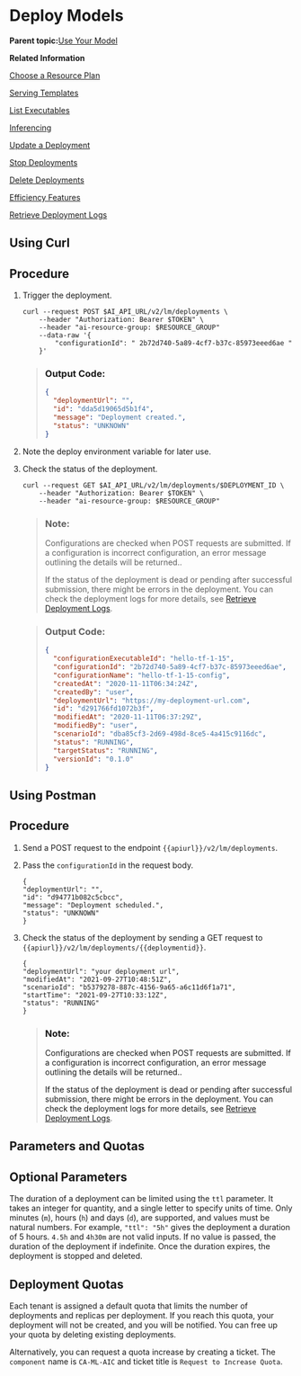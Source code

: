 <!-- loiodd16e8ef75654dde831e7b812688e4fa -->

# Deploy Models

**Parent topic:**[Use Your Model](use-your-model-7f93e8f.md "You deploy your AI learning model to run inferences against it.")

**Related Information**  


[Choose a Resource Plan](choose-a-resource-plan-abd672f.md "You can configure SAP AI Core to use different infrastructure resources for different tasks, based on demand. SAP AI Core provides several preconfigured infrastructure bundles called “resource plans” for this purpose.")

[Serving Templates](serving-templates-20a8667.md "You use serving templates to manage your serving instances at the level of the main tenant. Serving templates define how a model is to be deployed.")

[List Executables](list-executables-6af8e60.md "An executable is a reusable template that defines a workflow or pipeline for tasks such as training a machine learning model or creating a deployment. It contains placeholders for input artifacts (datasets or models) and parameters (custom key-pair values) that enable the template to be reused in different scenarios.. You can list all of the executables in a resource group and get details of specific executables from a resource group. Serving templates are mapped to deployment executables.")

[Inferencing](inferencing-e348ecf.md "")

[Update a Deployment](update-a-deployment-9789ddd.md "")

[Stop Deployments](stop-deployments-b7d2577.md " ")

[Delete Deployments](delete-deployments-0193d17.md " ")

[Efficiency Features](efficiency-features-9fad26a.md "Discover features of the SAP AI Core runtime that improve efficiency and help manage resource consumption.")

[Retrieve Deployment Logs](retrieve-deployment-logs-4c86b88.md "accessed in the deployment and execution logs.")

<a name="task_i3h_n13_tcc"/>

<!-- task\_i3h\_n13\_tcc -->

## Using Curl



<a name="task_i3h_n13_tcc__steps_klv_x3h_vcc"/>

## Procedure

1.  Trigger the deployment.

    ```
    curl --request POST $AI_API_URL/v2/lm/deployments \
        --header "Authorization: Bearer $TOKEN" \
        --header "ai-resource-group: $RESOURCE_GROUP"
        --data-raw '{
            "configurationId": " 2b72d740-5a89-4cf7-b37c-85973eeed6ae "
        }'
    
    ```

    > ### Output Code:  
    > ```json
    > {
    >   "deploymentUrl": "",
    >   "id": "dda5d19065d5b1f4",
    >   "message": "Deployment created.",
    >   "status": "UNKNOWN"
    > }
    > ```

2.  Note the deploy environment variable for later use.

3.  Check the status of the deployment.

    ```
    curl --request GET $AI_API_URL/v2/lm/deployments/$DEPLOYMENT_ID \
        --header "Authorization: Bearer $TOKEN" \
        --header "ai-resource-group: $RESOURCE_GROUP"   
    ```

    > ### Note:  
    > Configurations are checked when POST requests are submitted. If a configuration is incorrect configuration, an error message outlining the details will be returned..
    > 
    > If the status of the deployment is dead or pending after successful submission, there might be errors in the deployment. You can check the deployment logs for more details, see [Retrieve Deployment Logs](retrieve-deployment-logs-4c86b88.md).

    > ### Output Code:  
    > ```json
    > {
    >   "configurationExecutableId": "hello-tf-1-15",
    >   "configurationId": "2b72d740-5a89-4cf7-b37c-85973eeed6ae",
    >   "configurationName": "hello-tf-1-15-config",
    >   "createdAt": "2020-11-11T06:34:24Z",
    >   "createdBy": "user",
    >   "deploymentUrl": "https://my-deployment-url.com",
    >   "id": "d291766fd1072b3f",
    >   "modifiedAt": "2020-11-11T06:37:29Z",
    >   "modifiedBy": "user",
    >   "scenarioId": "dba85cf3-2d69-498d-8ce5-4a415c9116dc",
    >   "status": "RUNNING",
    >   "targetStatus": "RUNNING",
    >   "versionId": "0.1.0"
    > }
    > ```


<a name="task_cxf_n13_tcc"/>

<!-- task\_cxf\_n13\_tcc -->

## Using Postman



<a name="task_cxf_n13_tcc__steps_zkd_whh_vcc"/>

## Procedure

1.  Send a POST request to the endpoint `{{apiurl}}/v2/lm/deployments`.

2.  Pass the `configurationId` in the request body.

    ```
    {
    "deploymentUrl": "",
    "id": "d94771b082c5cbcc",
    "message": "Deployment scheduled.",
    "status": "UNKNOWN"
    }
    ```

3.  Check the status of the deployment by sending a GET request to `{{apiurl}}/v2/lm/deployments/{{deploymentid}}`.

    ```
    {
    "deploymentUrl": "your deployment url",
    "modifiedAt": "2021-09-27T10:48:51Z",
    "scenarioId": "b5379278-887c-4156-9a65-a6c11d6f1a71",
    "startTime": "2021-09-27T10:33:12Z",
    "status": "RUNNING"
    }
    ```

    > ### Note:  
    > Configurations are checked when POST requests are submitted. If a configuration is incorrect configuration, an error message outlining the details will be returned..
    > 
    > If the status of the deployment is dead or pending after successful submission, there might be errors in the deployment. You can check the deployment logs for more details, see [Retrieve Deployment Logs](retrieve-deployment-logs-4c86b88.md).


<a name="concept_z3s_f3h_vcc"/>

<!-- concept\_z3s\_f3h\_vcc -->

## Parameters and Quotas



<a name="concept_z3s_f3h_vcc__d148e1165"/>

## Optional Parameters

The duration of a deployment can be limited using the `ttl` parameter. It takes an integer for quantity, and a single letter to specify units of time. Only minutes \(`m`\), hours \(`h`\) and days \(`d`\), are supported, and values must be natural numbers. For example, `"ttl": "5h"` gives the deployment a duration of 5 hours. `4.5h` and `4h30m` are not valid inputs. If no value is passed, the duration of the deployment if indefinite. Once the duration expires, the deployment is stopped and deleted.



<a name="concept_z3s_f3h_vcc__d148e1196"/>

## Deployment Quotas

Each tenant is assigned a default quota that limits the number of deployments and replicas per deployment. If you reach this quota, your deployment will not be created, and you will be notified. You can free up your quota by deleting existing deployments.

Alternatively, you can request a quota increase by creating a ticket. The `component` name is `CA-ML-AIC` and ticket title is `Request to Increase Quota`.

